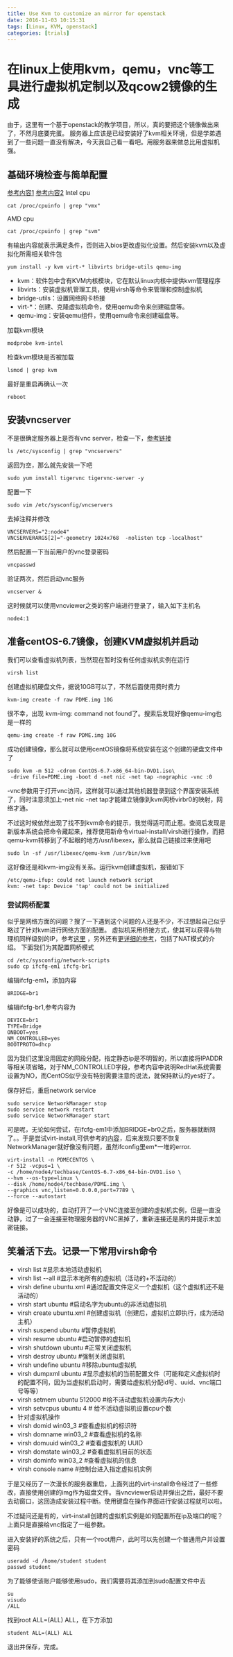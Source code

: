 ```yaml
---
title: Use Kvm to customize an mirror for openstack
date: 2016-11-03 10:15:31
tags: [Linux, KVM, openstack]
categories: [trials]
---
```


# 在linux上使用kvm，qemu，vnc等工具进行虚拟机定制以及qcow2镜像的生成
由于，这里有一个基于openstack的教学项目，所以，真的要把这个镜像做出来了，不然月底要完蛋。
服务器上应该是已经安装好了kvm相关环境，但是学弟遇到了一些问题一直没有解决，今天我自己看一看吧。用服务器来做总比用虚拟机强。

## 基础环境检查与简单配置
[参考内容1](http://www.111cn.net/sys/CentOS/87211.htm)
[参考内容2](http://www.vpsee.com/2012/02/create-centos-kvm-image-for-openstack-nova/)
Intel cpu

	cat /proc/cpuinfo | grep "vmx"
AMD cpu

	cat /proc/cpuinfo | grep "svm"

有输出内容就表示满足条件，否则进入bios更改虚拟化设置。然后安装kvm以及虚拟化所需相关软件包

	yum install -y kvm virt-* libvirts bridge-utils qemu-img

* kvm：软件包中含有KVM内核模块，它在默认linux内核中提供kvm管理程序
* libvirts：安装虚拟机管理工具，使用virsh等命令来管理和控制虚拟机
* bridge-utils：设置网络网卡桥接
* virt-*：创建、克隆虚拟机命令，使用qemu命令来创建磁盘等。
* qemu-img：安装qemu组件，使用qemu命令来创建磁盘等。

加载kvm模块

	modprobe kvm-intel

检查kvm模块是否被加载

	lsmod | grep kvm

最好是重启再确认一次

	reboot

## 安装vncserver 
不是很确定服务器上是否有vnc server，检查一下，[参考链接](http://blog.163.com/likaifeng@126/blog/static/3209731020147614916768/)
	
	ls /etc/sysconfig | grep "vncservers"
返回为空，那么就先安装一下吧

	sudo yum install tigervnc tigervnc-server -y
配置一下

	sudo vim /etc/sysconfig/vncservers
去掉注释并修改

	VNCSERVERS="2:node4"
	VNCSERVERARGS[2]="-geometry 1024x768  -nolisten tcp -localhost"
然后配置一下当前用户的vnc登录密码

	vncpasswd

验证两次，然后启动vnc服务

	vncserver &

这时候就可以使用vncviewer之类的客户端进行登录了，输入如下主机名

	node4:1
## 准备centOS-6.7镜像，创建KVM虚拟机并启动
我们可以查看虚拟机列表，当然现在暂时没有任何虚拟机实例在运行
	
	virsh list
创建虚拟机硬盘文件，据说10GB可以了，不然后面使用费时费力

	kvm-img create -f raw PDME.img 10G
很不幸，出现 kvm-img: command not found了。搜索后发现好像qemu-img也是一样的

	qemu-img create -f raw PDME.img 10G
成功创建镜像，那么就可以使用centOS镜像将系统安装在这个创建的硬盘文件中了
	
	sudo kvm -m 512 -cdrom CentOS-6.7-x86_64-bin-DVD1.iso\
	 -drive file=PDME.img -boot d -net nic -net tap -nographic -vnc :0
-vnc参数用于打开vnc访问，这样就可以通过其他机器登录到这个界面安装系统了，同时注意须加上-net nic -net tap才能建立镜像到kvm网桥virbr0的映射，网络才通。

不过这时候依然出现了找不到kvm命令的提示，我觉得适可而止惹。查阅后发现是新版本系统会把命令藏起来，推荐使用新命令virtual-install/virsh进行操作，而把qemu-kvm转移到了不起眼的地方/usr/libexex，那么就自己链接过来使用吧

	sudo ln -sf /usr/libexec/qemu-kvm /usr/bin/kvm

这好像还是和kvm-img没有关系。运行kvm创建虚拟机，报错如下

	/etc/qemu-ifup: could not launch network script
	kvm: -net tap: Device 'tap' could not be initialized
### 尝试网桥配置
似乎是网络方面的问题？搜了一下遇到这个问题的人还是不少，不过想起自己似乎略过了针对kvm进行网络方面的配置。
虚拟机采用桥接方式，使其可以获得与物理机同样级别的IP，参考[这里](http://www.centoscn.com/image-text/config/2016/0218/6765.html)
，另外还有[更详细的参考](http://blog.csdn.net/hzhsan/article/details/44098537/)，包括了NAT模式的介绍。
下面我们为其配置网桥模式

	cd /etc/sysconfig/network-scripts
	sudo cp ifcfg-em1 ifcfg-br1
编辑ifcfg-em1，添加内容
	
	BRIDGE=br1
编辑ifcfg-br1,参考内容为

	DEVICE=br1
	TYPE=Bridge
	ONBOOT=yes
	NM_CONTROLLED=yes
	BOOTPROTO=dhcp

因为我们这里没用固定的网段分配，指定静态ip是不明智的，所以直接将IPADDR等相关项省略，对于NM_CONTROLLED字段，参考内容中说明RedHat系统需要设置为NO，而CentOS似乎没有特别需要注意的说法，就保持默认的yes好了。

保存好后，重启network service

	sudo service NetworkManager stop
	sudo service network restart
	sudo service NetworkManager start
可是呢，无论如何尝试，在ifcfg-em1中添加BRIDGE=br0之后，服务器就断网了。。于是尝试virt-install,可供参考的[内容](http://www.361way.com/virt-install/2721.html)，后来发现只要不恢复NetworkManager就好像没有问题，虽然ifconfig里em*一堆的error.

    virt-install -n PDMECENTOS \
    -r 512 -vcpus=1 \
    -c /home/node4/techbase/CentOS-6.7-x86_64-bin-DVD1.iso \
    --hvm --os-type=linux \
    --disk /home/node4/techbase/PDME.img \
    --graphics vnc,listen=0.0.0.0,port=7789 \
    --force --autostart
好像是可以成功的，自动打开了一个VNC连接至创建的虚拟机实例，但是一直没动静，过了一会连接至物理服务器的VNC黑掉了，重新连接还是黑的并提示未加密链接。

## 笑着活下去。记录一下常用virsh命令
- virsh list #显示本地活动虚拟机
- virsh list --all #显示本地所有的虚拟机（活动的+不活动的）
- virsh define ubuntu.xml #通过配置文件定义一个虚拟机（这个虚拟机还不是活动的）
- virsh start ubuntu #启动名字为ubuntu的非活动虚拟机
- virsh create ubuntu.xml #创建虚拟机（创建后，虚拟机立即执行，成为活动主机）
- virsh suspend ubuntu #暂停虚拟机
- virsh resume ubuntu #启动暂停的虚拟机
- virsh shutdown ubuntu #正常关闭虚拟机
- virsh destroy ubuntu #强制关闭虚拟机
- virsh undefine ubuntu #移除ubuntu虚拟机
- virsh dumpxml ubuntu #显示虚拟机的当前配置文件（可能和定义虚拟机时的配置不同，因为当虚拟机启动时，需要给虚拟机分配id号、uuid、vnc端口号等等）
- virsh setmem ubuntu 512000 #给不活动虚拟机设置内存大小
- virsh setvcpus ubuntu 4 # 给不活动虚拟机设置cpu个数
- 针对虚拟机操作
- virsh domid win03_3 #查看虚拟机的标识符
- virsh domname win03_2 #查看虚拟机的名称
- virsh domuuid win03_2 #查看虚拟机的 UUID
- virsh domstate win03_2 #查看虚拟机目前的状态
- virsh dominfo win03_2 #查看虚拟机的信息
- virsh console name #控制台进入指定虚拟机实例

于是又经历了一次漫长的服务器重启，上面列出的virt-install命令经过了一些修改，直接使用创建的img作为磁盘文件。当vncviewer启动并弹出之后，最好不要去动窗口，这回造成安装过程中断。使用键盘在操作界面进行安装过程就可以啦。

不过疑问还是有的，virt-install创建的虚拟机实例是如何配置所在ip及端口的呢？上面只是直接给vnc指定了一组参数。

进入安装好的系统之后，只有一个root用户，此时可以先创建一个普通用户并设置密码

	useradd -d /home/student student
	passwd student
为了能够使该账户能够使用sudo，我们需要将其添加到sudo配置文件中去

	su
	visudo
	/ALL
找到root ALL=(ALL) ALL，在下方添加

	student ALL=(ALL) ALL
退出并保存，完成。
